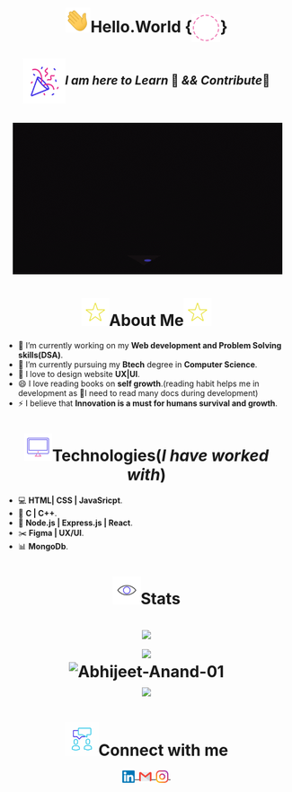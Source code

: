 <h1 align="center"><img width="45px"src="Gifs/Hi.gif"><b>Hello.World</b>
       {<img align="center" height="50px" width="50px"src="Gifs/Background.gif">}</h1>
    
<h2 align="center"><img align="center" height="80px" width="75px" src="Gifs/gif3.gif"/><i>I am here to Learn </i> 🙂  <i> && Contribute</i>🌱</h3><br>
<div align="center">
        &nbsp;<img src="Gifs/giphy.gif">
</div>
<p>
        <h1 align="center"><img width="50px"src="Gifs/star.gif">About Me<img width="50px"src="Gifs/star.gif"></h1>
        
- 🔭 I’m currently working on my **Web development and Problem Solving skills(DSA)**.
- 🌱 I’m currently pursuing my **Btech** degree in **Computer Science**.
- 🤔 I love to design website **UX|UI**.
- 😄 I love reading books on **self growth**.(reading habit helps me in development as 🙂I need to read many docs during development)
- ⚡ I believe that **Innovation is a must for humans survival and growth**.

</p>

<p>
    <h1 align="center"><img width="50px"src="Gifs/Computer.gif">Technologies(<i>I have worked with</i>)</h1>
    
- 💻 **HTML| CSS | JavaSricpt**.
- 🔧 **C | C++**.
- 🔨 **Node.js | Express.js | React**.
- ✂️ **Figma | UX/UI**.
- 📊 **MongoDb**.
</p>
<p>
       <h1 align="center"><img width="50px"src="eye.gif">Stats</h>
       
</p> 
<p>
<div align="center">
        <img src="https://github-readme-stats.vercel.app/api?username=mansi2024&count_private=true&show_icons=true&theme=algolia">
</div>
<div align="center">
        <img src="https://lostgirljourney-on-github.herokuapp.com/graph?username=mansi2024&theme=dracula&bg_color=000000&hide_border=true">
</div>
<div>
<img src = "https://github-readme-streak-stats.herokuapp.com?user=mansi2024&theme=radical&ring=DD2727&fire=DD2727&dates=DD6227&sideNums=176FC5&sideLabels=1E90FF" alt="Abhijeet-Anand-01"/>
</div>
<div align="center">
        <img src="https://github-readme-stats.vercel.app/api/top-langs/?username=mansi2024&show_icons=true&layout=compact&theme=algolia">
</div>
</p>


<h1 align="center"><img width="60px" height="60px"src="Gifs/Connect.gif">Connect with me</h1>
        
<p align = "center">
<a href="#">
      <img align="center" alt="@Linkedln" width="22px" src="linkedin.svg" />&nbsp;
 </a>
<a href="mailto:mansistartup2024@gmail.com">
      <img align="center" alt="@mail" width="22px" src="gmail.svg" />&nbsp;
</a>
   
<a href="#">
      <img align="center" alt="@Insta" width="22px" src="instagram.svg" />&nbsp;
</a>
</p>


  


